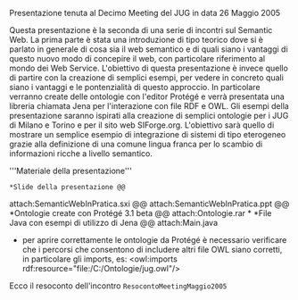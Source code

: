 Presentazione tenuta al Decimo Meeting del JUG in data 26 Maggio 2005

Questa presentazione è la seconda di una serie di incontri sul Semantic Web. La prima parte è stata una introduzione di tipo teorico dove si è parlato in generale di cosa sia il web semantico e di quali siano i vantaggi di questo nuovo modo di concepire il web, con particolare riferimento al mondo dei Web Service. L'obiettivo di questa presentazione è invece quello di partire con la creazione di
semplici esempi, per vedere in concreto quali siano i vantaggi e le pontenzialità di questo approccio. In particolare verranno create delle ontologie con l'editor Protégé e verrà presentata una libreria chiamata Jena per l'interazione con file RDF e OWL. Gli esempi della presentazione saranno ispirati alla creazione di semplici ontologie per i JUG di Milano e Torino e per il sito web SIForge.org.
L'obiettivo sarà quello di mostrare un semplice esempio di integrazione di sistemi di tipo eterogeneo grazie alla definizione di una comune lingua franca per lo scambio di informazioni ricche a livello semantico.

'''Materiale della presentazione'''

	*Slide della presentazione @@
attach:SemanticWebInPratica.sxi @@ attach:SemanticWebInPratica.ppt @@
	*Ontologie create con Protégé 3.1 beta @@
attach:Ontologie.rar *
	*File Java con esempi di utilizzo di Jena @@ attach:Main.java

* per aprire correttamente le ontologie da Protégé è necessario verificare che i percorsi che consentono di includere altri file OWL siano corretti, in particolare gli imports, es: 
<owl:imports rdf:resource="file:/C:/Ontologie/jug.owl"/>

Ecco il resoconto dell'incontro `ResocontoMeetingMaggio2005`